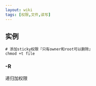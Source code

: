 ```yaml
---
layout: wiki
tags: [权限,文件,读写]
---
```


## 实例

```shell
# 添加sticky权限『只有owner和root可以删除』
chmod +t file
```

### -R

递归加权限
